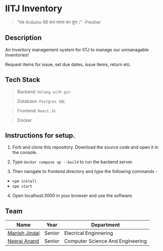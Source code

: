 # IITJ Inventory

> "एक Arduino देदो कल वापस कर दूंगा।"
>                                  -Fresher

## Description

An inventory management system for IITJ to manage our unmanagable inventories!

Request items for issue, set due dates, issue items, return etc.

## Tech Stack

> Backend: `Golang with gin`

> Database: `Postgres SQL`

> Frontend: `React.JS`

> Docker


## Instructions for setup.

1. Fork and clone this repository. Download the source code and open it in the console.

2. Type `docker compose up --build` to run the backend server.
                              
3. Then navigate to frontend directory and type the following commands - 
 - `npm install`
 - `npm start`
                        
4. Open localhost:3000 in your browser and use the software.


## Team
| Name                                            | Year      | Department                       |
| ----------------------------------------------- | --------- | -------------------------------- |
| [Manish Jindal](https://github.com/manishjindal24444) | Senior | Elecrical Enginnering |
| [Neeraj Anand](https://github.com/neeraj-2) | Senior | Computer Science And Engineering |
